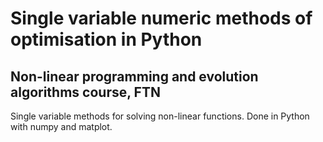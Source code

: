 # Single variable numeric methods of optimisation in Python #

## Non-linear programming and evolution algorithms course, FTN ##

Single variable methods for solving non-linear functions. Done in Python with numpy and matplot.

